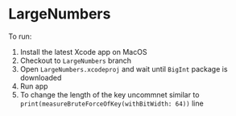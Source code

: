 # LargeNumbers

To run:
1. Install the latest Xcode app on MacOS
2. Checkout to `LargeNumbers` branch
3. Open `LargeNumbers.xcodeproj` and wait until `BigInt` package is downloaded
4. Run app
5. To change the length of the key uncommnet similar to `print(measureBruteForceOfKey(withBitWidth: 64))` line
